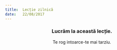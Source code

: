 ```yaml
---
title:  Lecție zilnică
date:   22/08/2017
---
```


### <center>Lucrăm la această lecție.</center>
<center>Te rog intoarce-te mai tarziu.</center>